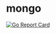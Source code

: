 # mongo

[![Go Report Card](https://goreportcard.com/badge/github.com/natsoman/youtube-chat-reader/pkg/mongo)](https://goreportcard.com/report/github.com/natsoman/youtube-chat-reader/pkg/mongo)
